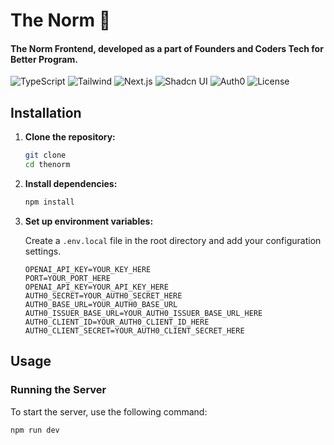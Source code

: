# The Norm 🧠

#### The Norm Frontend, developed as a part of Founders and Coders Tech for Better Program.

![TypeScript](https://img.shields.io/badge/TypeScript-blue)
![Tailwind](https://img.shields.io/badge/Tailwind-blue)
![Next.js](https://img.shields.io/badge/JS--Next-blue)
![Shadcn UI](https://img.shields.io/badge/ShadcnUI-blue)
![Auth0](https://img.shields.io/badge/Auth0-blue)
![License](https://img.shields.io/badge/License-MIT-blue)

## Installation

1.  **Clone the repository:**

    ```sh
    git clone
    cd thenorm
    ```

2.  **Install dependencies:**

    ```sh
    npm install
    ```

3.  **Set up environment variables:**

    Create a `.env.local` file in the root directory and add your configuration settings.

    ```env
    OPENAI_API_KEY=YOUR_KEY_HERE
    PORT=YOUR_PORT_HERE
    OPENAI_API_KEY=YOUR_API_KEY_HERE
    AUTH0_SECRET=YOUR_AUTH0_SECRET_HERE
    AUTH0_BASE_URL=YOUR_AUTH0_BASE_URL
    AUTH0_ISSUER_BASE_URL=YOUR_AUTH0_ISSUER_BASE_URL_HERE
    AUTH0_CLIENT_ID=YOUR_AUTH0_CLIENT_ID_HERE
    AUTH0_CLIENT_SECRET=YOUR_AUTH0_CLIENT_SECRET_HERE
    ```

## Usage

### Running the Server

To start the server, use the following command:

```sh
npm run dev
```

<!-- The server will run on the port specified in the `.env` file. If no port is specified, it will default to `3000`. -->


